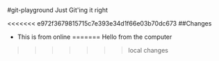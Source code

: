 #git-playground
Just Git'ing it right

<<<<<<< e972f3679815715c7e393e34d1f66e03b70dc673
##Changes
* This is from online
=======
Hello from the computer
>>>>>>> local changes

